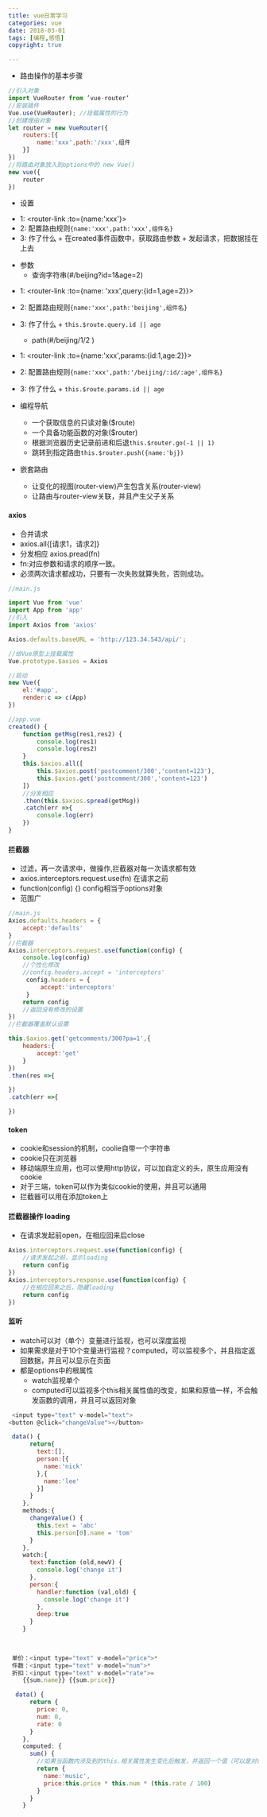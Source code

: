 ```yaml
---
title: vue日常学习
categories: vue
date: 2018-03-01
tags: [编程,感悟]
copyright: true

---
```


* 路由操作的基本步骤
```javascript
//引入对象
import VueRouter from ’vue-router‘
//安装插件
Vue.use(VueRouter); //挂载属性的行为
//创建理由对象
let router = new VueRouter({
    routers:[{
        name:'xxx',path:'/xxx',组件
    }]
})
//将路由对象放入到options中的 new Vue()
new vue({
    router
})
```
* 设置
- 1: <router-link :to={name:'xxx'}></router-link>
- 2: 配置路由规则`{name:'xxx',path:'xxx',组件名}`
- 3: 作了什么
        + 在created事件函数中，获取路由参数
        + 发起请求，把数据挂在上去
* 参数
    - 查询字符串(#/beijing?id=1&age=2)
+ 1: <router-link :to={name:   'xxx',query:{id=1,age=2}}></router-link>
+ 2: 配置路由规则`{name:'xxx',path:'beijing',组件名}`
+ 3: 作了什么
        + `this.$route.query.id || age`

    - path(#/beijing/1/2 )
+ 1: <router-link :to={name:'xxx',params:{id:1,age:2}}></router-link>
+ 2: 配置路由规则`{name:'xxx',path:'/beijing/:id/:age',组件名}`
+ 3: 作了什么
        + `this.$route.params.id || age`

* 编程导航
    - 一个获取信息的只读对象($route)
    - 一个具备功能函数的对象($router)
    - 根据浏览器历史记录前进和后退`this.$router.go(-1 || 1)`
    - 跳转到指定路由`this.$router.push({name:'bj})`

* 嵌套路由
    - 让变化的视图(router-view)产生包含关系(router-view)
    - 让路由与router-view关联，并且产生父子关系

#### axios
* 合并请求
* axios.all{[请求1，请求2]}
* 分发相应 axios.pread(fn)
* fn:对应参数和请求的顺序一致。
* 必须两次请求都成功，只要有一次失败就算失败，否则成功。
```javascript
//main.js

import Vue from 'vue'
import App from 'app'
//引入
import Axios from 'axios'

Axios.defaults.baseURL = 'http://123.34.543/api/';

//给Vue原型上挂载属性
Vue.prototype.$axios = Axios

//启动
new Vue({
    el:'#app',
    render:c => c(App)
})

//app.vue
created() { 
    function getMsg(res1,res2) {
        console.log(res1)
        console.log(res2)
    }
    this.$axios.all([
        this.$axios.post('postcomment/300','content=123'),
        this.$axios.get('postcomment/300','content=123')
    ])
    //分发相应
    .then(this.$axios.spread(getMsg))
    .catch(err =>{
        console.log(err)
    })
}
```

#### 拦截器
* 过滤，再一次请求中，做操作,拦截器对每一次请求都有效 
* axios.interceptors.request.use(fn) 在请求之前
* function(config) {} config相当于options对象
* 范围广
```javascript
//main.js
Axios.defaults.headers = {
    accept:'defaults'
}
//拦截器
Axios.interceptors.request.use(function(config) {
    console.log(config)
    //个性化修改
    //config.headers.accept = 'interceptors'
     config.headers = {
         accept:'interceptors'
     }
    return config
    //返回没有修改的设置
})
//拦截器覆盖默认设置
```
```javascript
this.$axios.get('getcomments/300?pa=1',{
    headers:{
        accept:'get'
    }
})
.then(res =>{

})
.catch(err =>{

})
```

#### token
* cookie和session的机制，coolie自带一个字符串
* cookie只在浏览器
* 移动端原生应用，也可以使用http协议，可以加自定义的头，原生应用没有cookie
* 对于三端，token可以作为类似cookie的使用，并且可以通用
* 拦截器可以用在添加token上

#### 拦截器操作 loading
* 在请求发起前open，在相应回来后close
```javascript
Axios.interceptors.request.use(function(config) {
    //请求发起之前，显示loading
    return config
})
Axios.interceptors.response.use(function(config) {
    //在相应回来之后，隐藏loading
    return config
})
```  

#### 监听
* watch可以对（单个）变量进行监视，也可以深度监视
* 如果需求是对于10个变量进行监视？computed，可以监视多个，并且指定返回数据，并且可以显示在页面
* 都是options中的根属性
    - watch监视单个
    - computed可以监视多个this相关属性值的改变，如果和原值一样，不会触发函数的调用，并且可以返回对象
```javascript
 <input type="text" v-model="text">
<button @click="changeValue"></button>

 data() {
      return{
        text:[],
        person:[{
          name:'nick'
        },{
          name:'lee'
        }]
      }
    },
    methods:{
      changeValue() {
        this.text = 'abc'
        this.person[0].name = 'tom'
      }
    },
    watch:{
      text:function (old,newV) {
        console.log('change it')
      },
      person:{
        handler:function (val,old) {
          console.log('change it')
        },
        deep:true
      }
    }
    
    
```


```javascript
 单价：<input type="text" v-model="price">*
 件数：<input type="text" v-model="num">*
 折扣：<input type="text" v-model="rate">=
    {{sum.name}} {{sum.price}}

  data() {
      return {
        price: 0,
        num: 0,
        rate: 0
      }
    },
    computed: {
      sum() {
        //如果当函数内涉及到的this.相关属性发生变化后触发，并返回一个值（可以是对象）
        return {
          name:'music',
          price:this.price * this.num * (this.rate / 100)
        }
      }
    }
```


